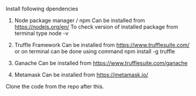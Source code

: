 Install following dpendencies

1. Node package manager / npm 
Can be installed from https://nodejs.org/en/ 
To check version of installed package from terminal type node -v


2. Truffle Framework
Can be installed from https://www.trufflesuite.com/
or on terminal can be done using command npm install -g truffle

3. Ganache
Can be installed from https://www.trufflesuite.com/ganache

4. Metamask
Can be installed from https://metamask.io/

Clone the code from the repo after this.
